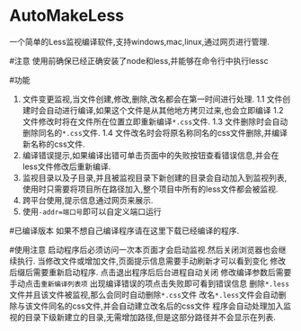 AutoMakeLess
========
一个简单的Less监视编译软件,支持windows,mac,linux,通过网页进行管理.

#注意
  使用前确保已经正确安装了node和less,并能够在命令行中执行lessc

#功能
  1. 文件变更监视,当文件创建,修改,删除,改名都会在第一时间进行处理.
    1.1 文件创建时会自动进行编译,如果这个文件是从其他地方拷贝过来,也会立即编译
	1.2 文件修改时将在文件所在位置立即重新编译`*.css`文件.
	1.3 文件删除时会自动删除同名的`*.css`文件.
	1.4 文件改名时会将原名称同名的css文件删除,并编译新名称的css文件.
  2. 编译错误提示,如果编译出错可单击页面中的失败按钮查看错误信息,并会在less文件修改后重新编译.
  3. 监视目录以及子目录,并且被监视目录下新创建的目录会自动加入到监视列表,使用时只需要将项目所在路径加入,整个项目中所有的less文件都会被监视.
  4. 跨平台使用,提示信息通过网页来展示.
  5. 使用`-addr=端口号`即可以自定义端口运行

#已编译版本
	如果不想自己编译程序请在这里下载已经编译的程序.

#使用注意
	启动程序后必须访问一次本页面才会启动监视.然后关闭浏览器也会继续执行.
	当修改文件或增加文件,页面提示信息需要手动刷新才可以看到变化
	修改后缀后需要重新启动程序.
	点击退出程序后后台进程自动关闭
	修改编译参数后需要手动点击`重新编译列表项`
	出现编译错误的项点击失败即可看到错误信息
	删除`*.less`文件并且该文件被监视,那么会同时自动删除`*.css`文件
	改名`*.less`文件会自动删除与该文件同名的css文件,并会自动建立改名后的css文件
	程序会自动处理加入监视的目录下级新建立的目录,无需增加路径,但是这部分路径并不会显示在列表.


